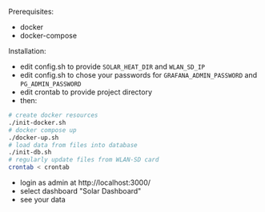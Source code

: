 
Prerequisites:
- docker
- docker-compose

Installation:
- edit config.sh to provide `SOLAR_HEAT_DIR` and `WLAN_SD_IP`
- edit config.sh to chose your passwords for `GRAFANA_ADMIN_PASSWORD` and `PG_ADMIN_PASSWORD`
- edit crontab to provide project directory
- then:
```bash
# create docker resources
./init-docker.sh
# docker compose up
./docker-up.sh
# load data from files into database
./init-db.sh
# regularly update files from WLAN-SD card
crontab < crontab
```
- login as admin at http://localhost:3000/ 
- select dashboard "Solar Dashboard"
- see your data

